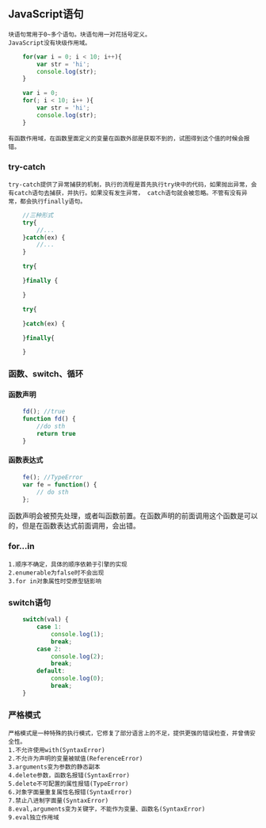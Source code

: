 ## JavaScript语句
    块语句常用于0~多个语句。块语句用一对花括号定义。
    JavaScript没有块级作用域。
```javascript
    for(var i = 0; i < 10; i++){
        var str = 'hi';
        console.log(str);
    }

    var i = 0;
    for(; i < 10; i++ ){
        var str = 'hi';
        console.log(str);
    }
```
    有函数作用域，在函数里面定义的变量在函数外部是获取不到的，试图得到这个值的时候会报错。
### try-catch
    try-catch提供了异常捕获的机制，执行的流程是首先执行try块中的代码，如果抛出异常，会有catch语句去捕获，并执行。如果没有发生异常， catch语句就会被忽略。不管有没有异常，都会执行finally语句。
```javascript
    //三种形式
    try{
        //...
    }catch(ex) {
        //...
    }

    try{

    }finally {

    }

    try{

    }catch(ex) {

    }finally{

    }
```

### 函数、switch、循环
#### 函数声明
```javascript
    fd(); //true
    function fd() {
        //do sth
        return true
    }
```
#### 函数表达式
```javascript
    fe(); //TypeError
    var fe = function() {
        // do sth
    };
```
函数声明会被预先处理，或者叫函数前置。在函数声明的前面调用这个函数是可以的，但是在函数表达式前面调用，会出错。
### for...in
    1.顺序不确定，具体的顺序依赖于引擎的实现
    2.enumerable为false时不会出现
    3.for in对象属性时受原型链影响
### switch语句
```javascript
    switch(val) {
        case 1:
            console.log(1);
            break;
        case 2:
            console.log(2);
            break;
        default: 
            console.log(0);
            break;
    }
```

### 严格模式
    严格模式是一种特殊的执行模式，它修复了部分语言上的不足，提供更强的错误检查，并曾倩安全性。
    1.不允许使用with(SyntaxError)
    2.不允许为声明的变量被赋值(ReferenceError)
    3.arguments变为参数的静态副本
    4.delete参数，函数名报错(SyntaxError)   
    5.delete不可配置的属性报错(TypeError)
    6.对象字面量重复属性名报错(SyntaxError)
    7.禁止八进制字面量(SyntaxError)
    8.eval,arguments变为关键字，不能作为变量、函数名(SyntaxError)
    9.eval独立作用域
    
